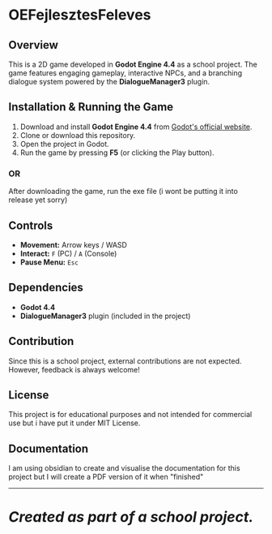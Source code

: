 # OEFejlesztesFeleves

## Overview
This is a 2D game developed in **Godot Engine 4.4** as a school project. The game features engaging gameplay, interactive NPCs, and a branching dialogue system powered by the **DialogueManager3** plugin.

## Installation & Running the Game
1. Download and install **Godot Engine 4.4** from [Godot's official website](https://godotengine.org/).
2. Clone or download this repository.
3. Open the project in Godot.
4. Run the game by pressing **F5** (or clicking the Play button).

### OR

After downloading the game, run the exe file (i wont be putting it into release yet sorry)

## Controls
- **Movement:** Arrow keys / WASD
- **Interact:** `F` (PC) / `A` (Console)
- **Pause Menu:** `Esc`

## Dependencies
- **Godot 4.4**
- **DialogueManager3** plugin (included in the project)

## Contribution
Since this is a school project, external contributions are not expected. However, feedback is always welcome!

## License
This project is for educational purposes and not intended for commercial use but i have put it under MIT License.

## Documentation
I am using obsidian to create and visualise the documentation for this project but I will create a PDF version of it when "finished"

---
# *Created as part of a school project.*
